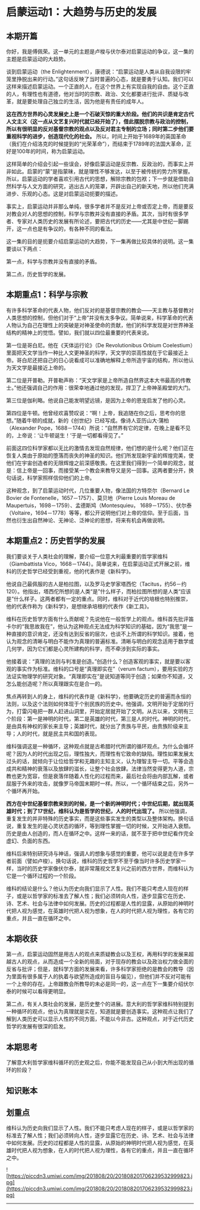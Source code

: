 # 启蒙运动1：大趋势与历史的发展

## 本期开篇

你好，我是傅佩荣。这一单元的主题是卢梭与伏尔泰对启蒙运动的争议，这一集的主题是启蒙运动的大趋势。

谈到启蒙运动（the Enlightenment），康德说：“启蒙运动是人类从自我设限的牢笼里挣脱出来的行动。”这句话反映了当时普遍的心态，就是要勇于认知。我们可以这样来描述启蒙运动。一个正直的人，在这个世界上有实现自我的自由。这个正直的人，有理性也有道德，他对当时的宗教、政治、文化都要进行批评、质疑与改革，就是要处理自己独立的生活，因为他是有责任的成年人。

 **这在西方世界的心灵发展史上是一个石破天惊的重大阶段。他们的共识是肯定古代人文主义（这一点从文艺复兴时代就已经开始了），借此摆脱宗教与政治的控制，所以有很明显的反对基督宗教的观点以及反对君主专制的立场；同时第二步他们要重视科学的进步，创造现代化的社会。** 所以，时间上开始于1689年的英国革命（我们在介绍洛克的时候提到的“光荣革命”），而结束于1789年的法国大革命，正好是100年的时间，称为启蒙运动。

这样简单的介绍会引起一些误会，好像启蒙运动是反宗教、反政治的，而事实上并非如此。启蒙的“蒙”是指蒙昧，就是理性不够发达，以至于被传统的势力所掌握。所以，启蒙运动的学者喜欢引用古代的思想，解除宗教的包袱；下一步就是借助自然科学与人文方面的研究，逃出古人的笼罩，开辟出自己的新天地，所以他们充满进步、乐观的心态。这是对启蒙运动扼要的描述。

事实上，启蒙运动并非那么单纯，很多学者并不是反对上帝或否定上帝，而是要反对教会对人的思想的控制，科学与宗教并没有直接的矛盾。其次，当时有很多学者、专家对人类历史的发展有所论述，要把古代的历史——尤其是中世纪一脚踢开，这一点也是有争议的，有各种不同的看法。

这一集的目的是扼要介绍启蒙运动的大趋势，下一集再做比较具体的说明。这一集要谈以下两点：

第一点，科学与宗教并没有直接的矛盾。

第二点，历史哲学的发展。

## 本期重点1：科学与宗教

有许多科学革命的代表人物，他们反对的是基督宗教的教会——天主教与基督教对人类思想的控制，但他们对于“上帝”并没有太多争议。简单说来，科学革命的代表人物认为自己在理性上的突破是对神圣使命的贡献，他们的科学发现是对世界神圣结构的精神上的觉悟。譬如，我们就以四位最重要的代表来说。

第一位是哥白尼。他在《天体运行论》（De Revolutionibus Orbium Coelestium）里面把天文学当作一种比人文更神圣的科学，天文学的崇高性就在于它最接近上帝。哥白尼还把自己的日心说看成可以准确地解释上帝所造宇宙的结构，所以他认为天文学是最接近上帝的。

第二位是开普勒。开普勒声称：“天文学家是上帝所造自然界这本大书最高的传教士。”他还强调自己的作用：很荣幸地通过他的发现，捍卫了上帝神圣殿堂的大门。

第三位是伽利略。他说自己能发明望远镜，是因为上帝的恩宠启发了他的心灵。

第四位是牛顿。他曾经欢喜赞叹说：“啊！上帝，我追随在你之后，思考你的思想。”随着牛顿的成就，新的《创世纪》已经写成。像诗人亚历山大·蒲柏（Alexander Pope，1688－1744）所说：“自然界有它的定律，在晚上是看不见的，上帝说：‘让牛顿诞生！’于是一切都看得见了。”

前面这四位科学家都以无比的激情去发现自然规律，他们想的是什么呢？他们正在恢复人类由于原始的堕落而丧失的神圣的知识。他们所发现新宇宙的辉煌完美，使他们在宇宙创造者的无限辉煌之前深感敬畏。在这里我们得到一个简单的观念，就是：信上帝是一回事，而接受某一个教会来教导又是另一回事。这两者要分开，换句话说，科学家照样信仰他们的上帝。

这种观念，到了启蒙运动时代，几位重要人物，像法国的方特奈尔（Bernard Le Bovier de Fontenelle，1657－1757）、莫贝地（Pierre Louis Moreau de Maupertuis，1698－1759）、孟德斯鸠（Montesquieu， 1689－1755）、伏尔泰（Voltaire，1694－1778）等等，都公开说明他们对上帝的信仰。至于后面，当然也衍生出自然神论、无神论、泛神论的思想，将来有机会再做说明。

## 本期重点2：历史哲学的发展

我们要谈关于人类社会的理解，要介绍一位意大利最重要的哲学家维科（Giambattista Vico，1668－1744）。简单说来，在启蒙运动正式开展之前，维科的历史哲学已经受到重视，他的代表作是《新科学》。

他说自己最佩服的古人是柏拉图，以及罗马史学家塔西佗（Tacitus，约56－约120）。他指出，塔西佗所想的是人类“是”什么样子，而柏拉图所想的是人类“应该是”什么样子。这两者都有一定的重点。同时，维科对于近代的培根也特别推崇，他的代表作称为《新科学》，是想继承培根的代表作《新工具》。

维科在历史哲学方面有什么贡献呢？先说他在一般哲学上的观点。维科首先批评笛卡尔的“我思故我在”，他认为这种观点无法成为科学知识的基础，因为“我思”是一种直接的意识肯定，还没有达到反省的层次，也谈不上所谓的科学知识。接着，他认为观念的清晰与明白不能作为真理的普遍标准。清晰与明白的观念适用于数学或几何学，因为它们都是心灵所建构的科学，而不牵涉到实际的事实。

他接着说：“真理的法则与判准是创造。”创造什么？创造客观的事实，就是要以客观的事实作为标准。维科的口号是“真理即实在”（verum factum），要用实验的方法证实物理学的研究对象。“真理即实在”是说知道等同于创造；如果你不知道，又怎么能创造呢？所以真理跟实在是合一的。

焦点再转到人的身上，维科的代表作是《新科学》，他要确定历史的普遍而永恒的法则，以及这个法则如何体现于个别民族的历史中。他强调，文明开始于定居的行为，打雷闪电把一群人赶进山洞里，开始定居就开始了文明。从古以来，文明有三个阶段：第一是神明的时代，第二是英雄的时代，第三是人的时代。神明的时代，是由具有神权的家长来主导；英雄时代，就分出了贵族与平民，由贵族阶级来主导；人的时代，就是民主共和国的表现。

维科强调这是一种循环，这种观点就是古希腊时代所谓的循环观点。为什么会循环呢？因为人的时代出现之后，理性独大，而理性有它致命的缺陷。理性如果发展太过头的话，就倾向于让位给哲学和无趣的主知主义，认为理智主导一切。平等会造成共和精神的衰落以及放肆的滋长，让整个社会放肆。法律当然变得更为人道，宗教也更为宽容，但是衰落伴随着人性化的过程而来，最后社会将由内部瓦解，或者屈服于外来的攻击，就像罗马帝国末期时一样。所以，一个循环结束之后，另外一个循环再开始。

 **西方在中世纪基督宗教来到的时候，是一个新的神明时代；中世纪后期，就出现英雄时代；到了17世纪，维科认为是哲学的世纪，人的时代出现了。** 所以他强调，重复发生的并非特殊的历史事实，而是这些事实发生的类型以及整体架构。换句话说，重复发生的是心灵状态的循环，等到理性掌握一切的时候，又开始进入衰颓。历史是由人创造的，而人在循环之中。这样一来的话，就不至于把中世纪看作完全虚幻、负面的东西。

维科后来特别研究诗与神话，强调人的想象与感觉的重要，他可以说是走在许多学者前面（譬如卢梭）。换句话说，维科的历史哲学不至于像当时许多历史学家一样，当时的历史学家像伏尔泰，就非常蔑视文艺复兴之前的西方世界，而维科认为它是一个循环过程的一个阶段。

维科的结论是什么？他认为历史向我们显示了人性。我们不能只考虑人现在的样子，或是以哲学家的标准去了解人性；我们必须转向人性，逐步显露它在历史、诗、艺术、社会与法律中如何发展。历史的过程都是人性的显露，从原始的神明时代把人视为感觉，在英雄时代把人视为想象，在人的时代把人视为理性，各有它的重点，并且一直在循环之中。

## 本期收获

第一点，启蒙运动固然是用古人的观点来质疑教会以及王权，再用科学的发展来超越古人的观点，从而造成一个全新的局面，对于现存的教会以及政治权力做全面的反省与批评；但是，就科学方面的发展来看，许多科学家拒绝的是教会的教导（因为里面有很多属于人的执着与欲望所造成的盲目与偏见），但他们并不反对可能有一个上帝的存在。上帝跟教会所教导的未必是同一的，这一点在下一集要介绍伏尔泰的时候可以看得更明显。

第二点，有关人类社会的发展，是历史整个的进展。意大利的哲学家维科特别提到一种循环的观点，他认为真理就是实在，知道就是要创造事实。这种观点让我们了解到人类历史可以显示人性的不同方面，不能以今非古。这种观点，对于近代历史哲学的发展有很深的启发。

## 本期思考

了解意大利哲学家维科循环的历史观之后，你能不能发现自己从小到大所出现的循环的阶段？

## 知识账本

## 划重点

维科认为历史向我们显示了人性。我们不能只考虑人现在的样子，或是以哲学家的标准去了解人性；我们必须转向人性，逐步显露它在历史、诗、艺术、社会与法律中如何发展。历史的过程都是人性的显露，从原始的神明时代把人视为感觉，在英雄时代把人视为想象，在人的时代把人视为理性，各有它的重点，并且一直在循环之中。

![https://piccdn3.umiwi.com/img/201808/20/201808201706239532999823.jpg](https://piccdn3.umiwi.com/img/201808/20/201808201706239532999823.jpg)

---
